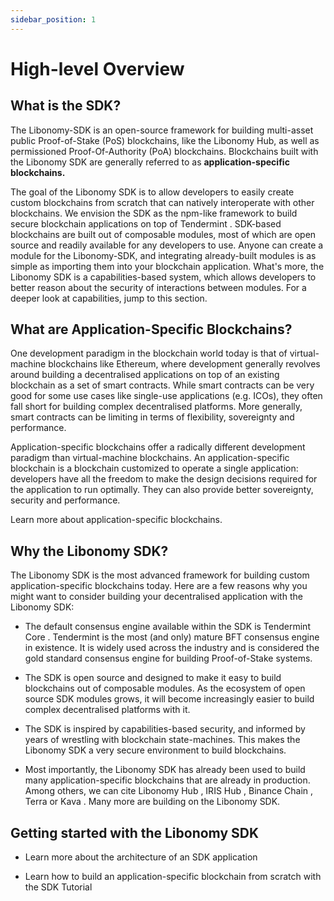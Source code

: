 ```yaml
---
sidebar_position: 1
---
```


# High-level Overview

## What is the SDK?

The Libonomy-SDK is an open-source framework for building multi-asset public Proof-of-Stake (PoS) blockchains, like the Libonomy Hub, as well as permissioned Proof-Of-Authority (PoA) blockchains. Blockchains built with the Libonomy SDK are generally referred to as **application-specific blockchains.**

The goal of the Libonomy SDK is to allow developers to easily create custom blockchains from scratch that can natively interoperate with other blockchains. We envision the SDK as the npm-like framework to build secure blockchain applications on top of Tendermint . SDK-based blockchains are built out of composable modules, most of which are open source and readily available for any developers to use. Anyone can create a module for the Libonomy-SDK, and integrating already-built modules is as simple as importing them into your blockchain application. What's more, the Libonomy SDK is a capabilities-based system, which allows developers to better reason about the security of interactions between modules. For a deeper look at capabilities, jump to this section.

## What are Application-Specific Blockchains?

One development paradigm in the blockchain world today is that of virtual-machine blockchains like Ethereum, where development generally revolves around building a decentralised applications on top of an existing blockchain as a set of smart contracts. While smart contracts can be very good for some use cases like single-use applications (e.g. ICOs), they often fall short for building complex decentralised platforms. More generally, smart contracts can be limiting in terms of flexibility, sovereignty and performance.

Application-specific blockchains offer a radically different development paradigm than virtual-machine blockchains. An application-specific blockchain is a blockchain customized to operate a single application: developers have all the freedom to make the design decisions required for the application to run optimally. They can also provide better sovereignty, security and performance.

Learn more about application-specific blockchains.

## Why the Libonomy SDK?

The Libonomy SDK is the most advanced framework for building custom application-specific blockchains today. Here are a few reasons why you might want to consider building your decentralised application with the Libonomy SDK:

-   The default consensus engine available within the SDK is Tendermint Core . Tendermint is the most (and only) mature BFT consensus engine in existence. It is widely used across the industry and is considered the gold standard consensus engine for building Proof-of-Stake systems.

-   The SDK is open source and designed to make it easy to build blockchains out of composable modules. As the ecosystem of open source SDK modules grows, it will become increasingly easier to build complex decentralised platforms with it.

-   The SDK is inspired by capabilities-based security, and informed by years of wrestling with blockchain state-machines. This makes the Libonomy SDK a very secure environment to build blockchains.

-   Most importantly, the Libonomy SDK has already been used to build many application-specific blockchains that are already in production. Among others, we can cite Libonomy Hub , IRIS Hub , Binance Chain , Terra or Kava . Many more are building on the Libonomy SDK.

## Getting started with the Libonomy SDK

-   Learn more about the architecture of an SDK application

-   Learn how to build an application-specific blockchain from scratch with the SDK Tutorial
